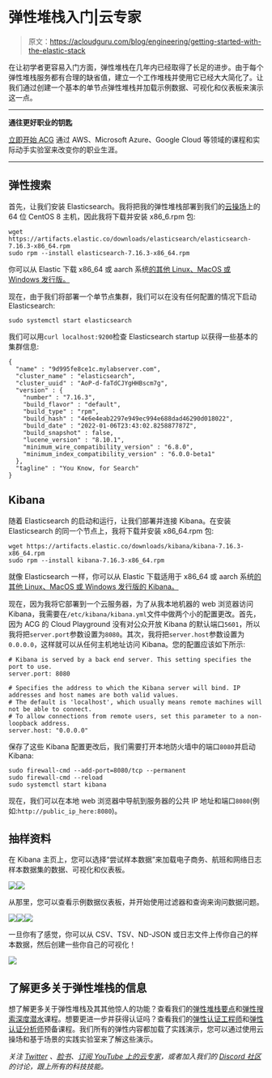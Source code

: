 # 弹性堆栈入门|云专家

> 原文：<https://acloudguru.com/blog/engineering/getting-started-with-the-elastic-stack>

在让初学者更容易入门方面，弹性堆栈在几年内已经取得了长足的进步。由于每个弹性堆栈服务都有合理的缺省值，建立一个工作堆栈并使用它已经大大简化了。让我们通过创建一个基本的单节点弹性堆栈并加载示例数据、可视化和仪表板来演示这一点。

* * *

**通往更好职业的钥匙**

[立即开始 ACG](https://acloudguru.com/pricing) 通过 AWS、Microsoft Azure、Google Cloud 等领域的课程和实际动手实验室来改变你的职业生涯。

* * *

## 弹性搜索

首先，让我们安装 Elasticsearch。我将把我的弹性堆栈部署到我们的[云操场](https://learn.acloud.guru/cloud-playground/cloud-servers)上的 64 位 CentOS 8 主机，因此我将下载并安装 x86_6.rpm 包:

```
wget https://artifacts.elastic.co/downloads/elasticsearch/elasticsearch-7.16.3-x86_64.rpm
sudo rpm --install elasticsearch-7.16.3-x86_64.rpm
```

你可以从 Elastic 下载 x86_64 或 aarch 系统[的其他 Linux、MacOS 或 Windows 发行版。](https://www.elastic.co/downloads/elasticsearch)

现在，由于我们将部署一个单节点集群，我们可以在没有任何配置的情况下启动 Elasticsearch:

```
sudo systemctl start elasticsearch
```

我们可以用`curl localhost:9200`检查 Elasticsearch startup 以获得一些基本的集群信息:

```
{
  "name" : "9d995fe8ce1c.mylabserver.com",
  "cluster_name" : "elasticsearch",
  "cluster_uuid" : "AoP-d-faTdCJYgHHBscm7g",
  "version" : {
    "number" : "7.16.3",
    "build_flavor" : "default",
    "build_type" : "rpm",
    "build_hash" : "4e6e4eab2297e949ec994e688dad46290d018022",
    "build_date" : "2022-01-06T23:43:02.825887787Z",
    "build_snapshot" : false,
    "lucene_version" : "8.10.1",
    "minimum_wire_compatibility_version" : "6.8.0",
    "minimum_index_compatibility_version" : "6.0.0-beta1"
  },
  "tagline" : "You Know, for Search"
}
```

## Kibana

随着 Elasticsearch 的启动和运行，让我们部署并连接 Kibana。在安装 Elasticsearch 的同一个节点上，我将下载并安装 x86_64.rpm 包:

```
wget https://artifacts.elastic.co/downloads/kibana/kibana-7.16.3-x86_64.rpm
sudo rpm --install kibana-7.16.3-x86_64.rpm
```

就像 Elasticsearch 一样，你可以从 Elastic 下载适用于 x86_64 或 aarch 系统[的其他 Linux、MacOS 或 Windows 发行版的 Kibana。](https://www.elastic.co/downloads/kibana)

现在，因为我将它部署到一个云服务器，为了从我本地机器的 web 浏览器访问 Kibana，我需要在`/etc/kibana/kibana.yml`文件中做两个小的配置更改。首先，因为 ACG 的 Cloud Playground 没有对公众开放 Kibana 的默认端口`5601`，所以我将把`server.port`参数设置为`8080`。其次，我将把`server.host`参数设置为`0.0.0.0`，这样就可以从任何主机地址访问 Kibana。您的配置应该如下所示:

```
# Kibana is served by a back end server. This setting specifies the port to use.
server.port: 8080

# Specifies the address to which the Kibana server will bind. IP addresses and host names are both valid values.
# The default is 'localhost', which usually means remote machines will not be able to connect.
# To allow connections from remote users, set this parameter to a non-loopback address.
server.host: "0.0.0.0" 
```

保存了这些 Kibana 配置更改后，我们需要打开本地防火墙中的端口`8080`并启动 Kibana:

```
sudo firewall-cmd --add-port=8080/tcp --permanent
sudo firewall-cmd --reload
sudo systemctl start kibana
```

现在，我们可以在本地 web 浏览器中导航到服务器的公共 IP 地址和端口`8080`(例如:`http://public_ip_here:8080`)。

## 抽样资料

在 Kibana 主页上，您可以选择“尝试样本数据”来加载电子商务、航班和网络日志样本数据集的数据、可视化和仪表板。

![](img/36718b943f3b4313c231c690ff4977da.png)![](img/5506110ab2564bc054e8dee0a3198428.png)

从那里，您可以查看示例数据仪表板，并开始使用过滤器和查询来询问数据问题。

![](img/3a4d0216d732076b1b614c97c12027a0.png)![](img/113d5dd09f52194269001b806d254e99.png)![](img/b1928ccbfaf02db0af377d6c27ee483e.png)

一旦你有了感觉，你可以从 CSV、TSV、ND-JSON 或日志文件上传你自己的样本数据，然后创建一些你自己的可视化！

![](img/7ada713728506d83859209987ed7ef02.png)

## 了解更多关于弹性堆栈的信息

想了解更多关于弹性堆栈及其其他惊人的功能？查看我们的[弹性堆栈要点](https://acloudguru.com/course/elastic-stack-essentials)和[弹性搜索深度潜水](https://acloudguru.com/course/elasticsearch-deep-dive)课程。想要更进一步并获得认证吗？查看我们的[弹性认证工程师](https://acloudguru.com/course/the-linux-academy-elastic-certification-preparation-course)和[弹性认证分析师](https://acloudguru.com/course/a-cloud-gurus-elastic-certified-analyst-exam-preparation-course)预备课程。我们所有的弹性内容都加载了实践演示，您可以通过使用云操场和基于场景的实践实验室来了解这些演示。

*关注 [Twitter](https://twitter.com/acloudguru) 、[脸书](https://www.facebook.com/acloudguru)、[订阅 YouTube 上的云专家](https://www.youtube.com/c/AcloudGuru/?sub_confirmation=1)，或者加入我们的 [Discord 社区](https://discord.com/invite/acloudguru)的讨论，跟上所有的科技技能。*